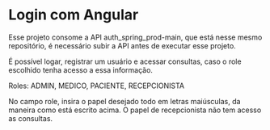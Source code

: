 # Login com Angular

Esse projeto consome a API auth_spring_prod-main, que está nesse mesmo repositório, é necessário subir a API antes de executar esse projeto.

É possível logar, registrar um usuário e acessar consultas, caso o role escolhido tenha acesso a essa informação.

Roles: ADMIN, MEDICO, PACIENTE, RECEPCIONISTA

No campo role, insira o papel desejado todo em letras maiúsculas, da maneira como está escrito acima. O papel de recepcionista não tem acesso as consultas.

